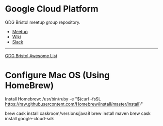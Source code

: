 # Google Cloud Platform

GDG Bristol meetup group repository.

- [Meetup](https://www.meetup.com/GDG-Bristol/)
- [Wiki](http://gdg.unauthed.io)
- [Slack](https://join.slack.com/t/unauthed/shared_invite/enQtNDA5OTcyMTU3NDg5LTIxZTQ5NjhmMWE1ZjY4YmQzOTlmMjQxNjU3NGNlZjhjZjQ1ODczMzZhNTI3ZjJmMTk2NGY1MDY0OTE1ODk0ZDU)

---

[GDG Bristol Awesome List](awesome-gdg.md)

# Configure Mac OS (Using HomeBrew)
Install Homebrew:
/usr/bin/ruby -e "$(curl -fsSL https://raw.githubusercontent.com/Homebrew/install/master/install)"

brew cask install caskroom/versions/java8
brew install maven
brew cask install google-cloud-sdk